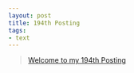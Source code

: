 ```yaml
---
layout: post
title: 194th Posting
tags: 
- text
---
```


> [Welcome to my 194th Posting](https://janghan-kor.tistory.com/903)

